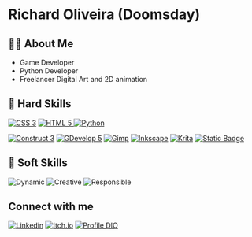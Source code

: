 <h1>Richard Oliveira (Doomsday)</h1>

<h2>👨‍💼 About Me</h2>

<ul>
    <li>Game Developer</li>
    <li>Python Developer</li>
    <li>Freelancer Digital Art and 2D animation</li>
</ul>

<h2>💪 Hard Skills</h2>

<a href="https://developer.mozilla.org/en-US/docs/Web/CSS"><img alt="CSS 3" src="https://img.shields.io/badge/CSS%203-black?style=plastic&logo=css3&labelColor=3494bb"></a>
<a href="https://developer.mozilla.org/en-US/docs/Web/HTML"><img alt="HTML 5" src="https://img.shields.io/badge/HTML%205-black?style=plastic&logo=html5&logoColor=white&labelColor=3494bb">
</a>
<a href="https://www.python.org"><img alt="Python" src="https://img.shields.io/badge/Python-black?style=plastic&logo=python&logoColor=white&labelColor=3494bb"></a>

<a href="https://www.construct.net/en"><img alt="Construct 3" src="https://img.shields.io/badge/Construct%203-black?style=plastic&logo=construct3&logoColor=white&labelColor=3494bb"></a>
<a href="https://gdevelop.io/"><img alt="GDevelop 5" src="https://img.shields.io/badge/GDevelop%205-3494bb?style=plastic&logoColor=white"></a>
<a href="https://www.gimp.org/"><img alt="Gimp" src="https://img.shields.io/badge/Gimp-black?style=plastic&logo=gimp&logoColor=white&labelColor=3494bb"></a>
<a href="https://inkscape.org/"><img alt="Inkscape" src="https://img.shields.io/badge/Inkscape-black?style=plastic&logo=inkscape&labelColor=3494bb"></a>
<a href="https://krita.org/"><img alt="Krita" src="https://img.shields.io/badge/Krita-black?style=plastic&logo=krita&logoColor=white&labelColor=3494bb"></a>
<a href="https://pt.esotericsoftware.com/"><img alt="Static Badge" src="https://img.shields.io/badge/Spine-black?style=plastic&logo=spine&logoColor=white&labelColor=3494bb"></a>

<h2>🙂 Soft Skills</h2>

<img alt="Dynamic" src="https://img.shields.io/badge/Dynamic-darkgreen">
<img alt="Creative" src="https://img.shields.io/badge/Creative-darkgreen">
<img alt="Responsible" src="https://img.shields.io/badge/Responsible-darkgreen">

<h2>Connect with me</h2>
<a href="https://www.linkedin.com/in/richard-oliveira-8533b984"><img alt="Linkedin" src="https://img.shields.io/badge/LinkedIn-0077B5?style=for-the-badge&logo=linkedin&logoColor=white"></a>
<a href="https://xdoomsday.itch.io"><img alt="Itch.io" src="https://img.shields.io/badge/Itch.io-black?style=for-the-badge&logo=itch.io&labelColor=white"></a>
<a href="https://www.dio.me/users/323richard323"><img alt="Profile DIO" src="https://img.shields.io/badge/-Profile%20DIO%20-yellow?style=for-the-badge"></a>
